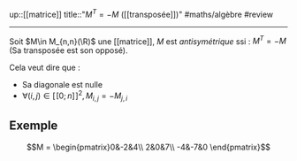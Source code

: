 up::[[matrice]]
title::"$M^{T} = -M$ ([[transposée]])"
#maths/algèbre #review 

----
Soit $M\in M_{n,n}(\R)$ une [[matrice]], $M$ est _antisymétrique_ ssi :
$M^{T}=-M$ (Sa transposée est son opposé).

Cela veut dire que :
 - Sa diagonale est nulle
 - $\forall (i,j)\in[\![0;n]\!]^2, M_{i,j} = -M_{j,i}$

## Exemple
$$M = \begin{pmatrix}0&-2&4\\ 2&0&7\\ -4&-7&0 \end{pmatrix}$$
